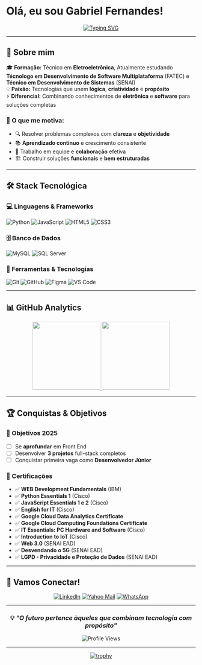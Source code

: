 # Olá, eu sou Gabriel Fernandes!

<div align="center">
  
  [![Typing SVG](https://readme-typing-svg.herokuapp.com?font=Fira+Code&weight=500&size=28&pause=1000&color=00D9FF&center=true&vCenter=true&width=600&lines=Full+Stack+in+Training+%F0%9F%9A%80;Electronics+%2B+Software+%E2%9A%A1;Building+the+Future+%F0%9F%92%A1)](https://git.io/typing-svg)
  
</div>

---

## 🚀 Sobre mim

🎓 **Formação:** Técnico em **Eletroeletrônica**, Atualmente estudando **Técnologo em Desenvolvimento de Software Multiplataforma** (FATEC) e **Técnico em Desenvolvimento de Sistemas** (SENAI)  
💡 **Paixão:** Tecnologias que unem **lógica**, **criatividade** e **propósito**  
⚡ **Diferencial:** Combinando conhecimentos de **eletrônica** e **software** para soluções completas  

### 🎯 O que me motiva:
- 🔍 Resolver problemas complexos com **clareza** e **objetividade**
- 📚 **Aprendizado contínuo** e crescimento consistente
- 🤝 Trabalho em equipe e **colaboração** efetiva
- 🏗️ Construir soluções **funcionais** e **bem estruturadas**

---

## 🛠️ Stack Tecnológica

### 💻 Linguagens & Frameworks
<!--![C++](https://img.shields.io/badge/C++-00599C?style=for-the-badge&logo=c%2B%2B&logoColor=white)-->
![Python](https://img.shields.io/badge/Python-3776AB?style=for-the-badge&logo=python&logoColor=white)
![JavaScript](https://img.shields.io/badge/JavaScript-F7DF1E?style=for-the-badge&logo=javascript&logoColor=black)
![HTML5](https://img.shields.io/badge/HTML5-E34F26?style=for-the-badge&logo=html5&logoColor=white)
![CSS3](https://img.shields.io/badge/CSS3-1572B6?style=for-the-badge&logo=css3&logoColor=white)
<!--![Ladder](https://img.shields.io/badge/Ladder-777BB4?style=for-the-badge&logoColor=white)-->

### 🗄️ Banco de Dados
![MySQL](https://img.shields.io/badge/MySQL-4479A1?style=for-the-badge&logo=mysql&logoColor=white)
![SQL Server](https://img.shields.io/badge/SQL%20Server-CC2927?style=for-the-badge&logo=microsoft-sql-server&logoColor=white)

### 🔧 Ferramentas & Tecnologias
<!--!![Arduino](https://img.shields.io/badge/Arduino-00979D?style=for-the-badge&logo=arduino&logoColor=white)-->
![Git](https://img.shields.io/badge/Git-F05032?style=for-the-badge&logo=git&logoColor=white)
![GitHub](https://img.shields.io/badge/GitHub-181717?style=for-the-badge&logo=github&logoColor=white)
![Figma](https://img.shields.io/badge/Figma-F24E1E?style=for-the-badge&logo=figma&logoColor=white)
![VS Code](https://img.shields.io/badge/VS%20Code-007ACC?style=for-the-badge&logo=visual-studio-code&logoColor=white)


---

## 📊 GitHub Analytics

<div align="center">
  <a href="https://github.com/gabriel-wav">
    <img height="180em" src="https://github-readme-stats-sigma-five.vercel.app/api?username=gabriel-wav&show_icons=true&theme=tokyonight&include_all_commits=true&count_private=true&border_radius=10"/>
    <img height="180em" src="https://github-readme-stats.vercel.app/api/top-langs/?username=gabriel-wav&layout=compact&langs_count=8&theme=tokyonight&border_radius=10"/>
  </a>
</div>

<div align="center">
  
 <!--[![GitHub Streak](https://streak-stats.demolab.com/user=gabriel-wav&theme=tokyonight&border_radius=10)](https://git.io/streak-stats)-->
  
</div>

---

## 🏆 Conquistas & Objetivos

### 🎯 Objetivos 2025
- [ ] Se **aprofundar** em Front End
- [ ] Desenvolver **3 projetos** full-stack completos
- [ ] Conquistar primeira vaga como **Desenvolvedor Júnior**

### 🏅 Certificações
- ✅ **WEB Development Fundamentals** (IBM)
- ✅ **Python Essentials 1** (Cisco)
- ✅ **JavaScript Essentials 1 e 2** (Cisco)
- ✅ **English for IT** (Cisco)
- ✅ **Google Cloud Data Analytics Certificate**
- ✅ **Google Cloud Computing Foundations Certificate**
- ✅ **IT Essentials: PC Hardware and Software** (Cisco)
- ✅ **Introduction to IoT** (Cisco)
- ✅ **Web 3.0** (SENAI EAD)
- ✅ **Desvendando o 5G** (SENAI EAD)
- ✅ **LGPD - Privacidade e Proteção de Dados** (SENAI EAD)

---

## 🤝 Vamos Conectar!

<div align="center">
  
  [![LinkedIn](https://img.shields.io/badge/LinkedIn-0077B5?style=for-the-badge&logo=linkedin&logoColor=white)](https://www.linkedin.com/in/gabriel-fs-dev/)
  [![Yahoo Mail](https://img.shields.io/badge/Yahoo%20Mail-6001D2?style=for-the-badge&logo=yahoo&logoColor=white)](mailto:gabfer.silva@yahoo.com)
  [![WhatsApp](https://img.shields.io/badge/WhatsApp-25D366?style=for-the-badge&logo=whatsapp&logoColor=white)](https://wa.me/5511994239012)
  
</div>

---

<div align="center">
  
  ### 💡 *"O futuro pertence àqueles que combinam tecnologia com propósito"*
  
  ![Profile Views](https://komarev.com/ghpvc/?username=gabriel-wav&label=Profile%20views&color=0e75b6&style=flat)
  
</div>

---

<div align="center">
  
  [![trophy](https://github-profile-trophy.vercel.app/?username=gabriel-wav&theme=tokyonight&row=1&column=6)](https://github.com/ryo-ma/github-profile-trophy)
  
</div>
